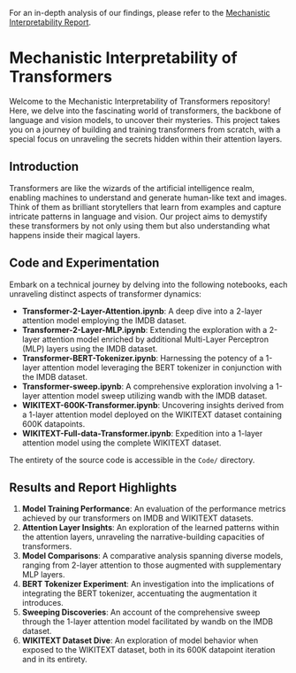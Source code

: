 For an in-depth analysis of our findings, please refer to the [Mechanistic Interpretability Report](Documentation/Report.pdf).

# Mechanistic Interpretability of Transformers

Welcome to the Mechanistic Interpretability of Transformers repository! Here, we delve into the fascinating world of transformers, the backbone of language and vision models, to uncover their mysteries. This project takes you on a journey of building and training transformers from scratch, with a special focus on unraveling the secrets hidden within their attention layers.

## Introduction

Transformers are like the wizards of the artificial intelligence realm, enabling machines to understand and generate human-like text and images. Think of them as brilliant storytellers that learn from examples and capture intricate patterns in language and vision. Our project aims to demystify these transformers by not only using them but also understanding what happens inside their magical layers.

## Code and Experimentation

Embark on a technical journey by delving into the following notebooks, each unraveling distinct aspects of transformer dynamics:

- **Transformer-2-Layer-Attention.ipynb**: A deep dive into a 2-layer attention model employing the IMDB dataset.
- **Transformer-2-Layer-MLP.ipynb**: Extending the exploration with a 2-layer attention model enriched by additional Multi-Layer Perceptron (MLP) layers using the IMDB dataset.
- **Transformer-BERT-Tokenizer.ipynb**: Harnessing the potency of a 1-layer attention model leveraging the BERT tokenizer in conjunction with the IMDB dataset.
- **Transformer-sweep.ipynb**: A comprehensive exploration involving a 1-layer attention model sweep utilizing wandb with the IMDB dataset.
- **WIKITEXT-600K-Transformer.ipynb**: Uncovering insights derived from a 1-layer attention model deployed on the WIKITEXT dataset containing 600K datapoints.
- **WIKITEXT-Full-data-Transformer.ipynb**: Expedition into a 1-layer attention model using the complete WIKITEXT dataset.

The entirety of the source code is accessible in the `Code/` directory.

## Results and Report Highlights 

1. **Model Training Performance**: An evaluation of the performance metrics achieved by our transformers on IMDB and WIKITEXT datasets.
2. **Attention Layer Insights**: An exploration of the learned patterns within the attention layers, unraveling the narrative-building capacities of transformers.
3. **Model Comparisons**: A comparative analysis spanning diverse models, ranging from 2-layer attention to those augmented with supplementary MLP layers.
4. **BERT Tokenizer Experiment**: An investigation into the implications of integrating the BERT tokenizer, accentuating the augmentation it introduces.
5. **Sweeping Discoveries**: An account of the comprehensive sweep through the 1-layer attention model facilitated by wandb on the IMDB dataset.
6. **WIKITEXT Dataset Dive**: An exploration of model behavior when exposed to the WIKITEXT dataset, both in its 600K datapoint iteration and in its entirety.

